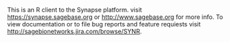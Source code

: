 This is an R client to the Synapse platform. visit https://synapse.sagebase.org or http://www.sagebase.org for more info. To view documentation or to file bug reports and feature requiests visit http://sagebionetworks.jira.com/browse/SYNR.
